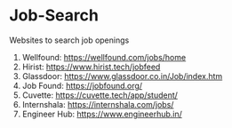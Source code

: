 # Job-Search
Websites to search job openings

1. Wellfound: https://wellfound.com/jobs/home
2. Hirist: https://www.hirist.tech/jobfeed
3. Glassdoor: https://www.glassdoor.co.in/Job/index.htm
4. Job Found: https://jobfound.org/
5. Cuvette: https://cuvette.tech/app/student/
6. Internshala: https://internshala.com/jobs/
7. Engineer Hub: https://www.engineerhub.in/
